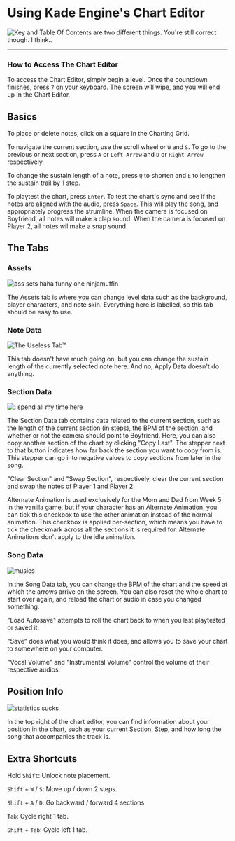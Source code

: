 # Using Kade Engine's Chart Editor

![Key and Table Of Contents are two different things. You're still correct though. I think..](https://user-images.githubusercontent.com/68293280/118520877-49692a80-b6ef-11eb-95fa-f2061fa6ad39.png)

---
### How to Access The Chart Editor
To access the Chart Editor, simply begin a level. Once the countdown finishes, press `7` on your keyboard. The screen will wipe, and
you will end up in the Chart Editor.

## Basics
To place or delete notes, click on a square in the Charting Grid. 

To navigate the current section, use the scroll wheel or `W` and `S`.
To go to the previous or next section, press `A` or `Left Arrow` and `D` or `Right Arrow` respectively.

To change the sustain length of a note, press `Q` to shorten and `E` to lengthen the sustain trail by 1 step.

To playtest the chart, press `Enter`.
To test the chart's sync and see if the notes are aligned with the audio, press `Space`. This will play the song, and appropriately progress the strumline. When the camera is focused on Boyfriend, all notes will make a clap sound. When the camera is focused on Player 2, all notes wil make a snap sound.

## The Tabs

### Assets

![ass sets haha funny one ninjamuffin](https://user-images.githubusercontent.com/68293280/118521235-ac5ac180-b6ef-11eb-9d59-10cdbeadb4f0.png)

The Assets tab is where you can change level data such as the background, player characters, and note skin. 
Everything here is labelled, so this tab should be easy to use.

### Note Data

![The Useless Tab™](https://user-images.githubusercontent.com/68293280/118521260-b67cc000-b6ef-11eb-8ad3-3be0a503ad9a.png)

This tab doesn't have much going on, but you can change the sustain length of the currently selected note here. And no, Apply Data doesn't do anything.

### Section Data

![i spend all my time here](https://user-images.githubusercontent.com/68293280/118521302-c09ebe80-b6ef-11eb-9c71-6305416e51c7.png)

The Section Data tab contains data related to the current section, such as the length of the current section (in steps), the BPM of the section, and whether or not
the camera should point to Boyfriend. Here, you can also copy another section of the chart by clicking "Copy Last". The stepper next to that button indicates
how far back the section you want to copy from is. This stepper can go into negative values to copy sections from later in the song.

"Clear Section" and "Swap Section", respectively, clear the current section and swap the notes of Player 1 and Player 2.

Alternate Animation is used exclusively for the Mom and Dad from Week 5 in the vanilla game, but if your character has an Alternate Animation, you can tick this checkbox to use the other animation instead of the normal animation. This checkbox is applied per-section, which means you have to tick the checkmark across all the sections it is required for. Alternate Animations don't apply to the idle animation.

### Song Data

![musics](https://user-images.githubusercontent.com/68293280/118521334-c8f6f980-b6ef-11eb-8eea-68d17c941ff1.png)

In the Song Data tab, you can change the BPM of the chart and the speed at which the arrows arrive on the screen.
You can also reset the whole chart to start over again, and reload the chart or audio in case you changed something.

"Load Autosave" attempts to roll the chart back to when you last playtested or saved it.

"Save" does what you would think it does, and allows you to save your chart to somewhere on your computer.

"Vocal Volume" and "Instrumental Volume" control the volume of their respective audios.

## Position Info

![statistics sucks](https://user-images.githubusercontent.com/68293280/118525571-30af4380-b6f4-11eb-8a49-b7d5af6dba28.png)


In the top right of the chart editor, you can find information about your position in the chart, such as your current Section, Step, and how long the song that accompanies the track is.

## Extra Shortcuts

Hold `Shift`: Unlock note placement.

`Shift` + `W` / `S`: Move up / down 2 steps.

`Shift` + `A` / `D`: Go backward / forward 4 sections.

`Tab`: Cycle right 1 tab.

`Shift` + `Tab`: Cycle left 1 tab.
